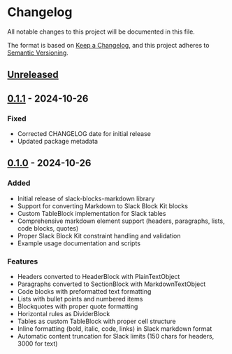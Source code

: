 # Changelog

All notable changes to this project will be documented in this file.

The format is based on [Keep a Changelog](https://keepachangelog.com/en/1.0.0/),
and this project adheres to [Semantic Versioning](https://semver.org/spec/v2.0.0.html).

## [Unreleased]

## [0.1.1] - 2024-10-26

### Fixed
- Corrected CHANGELOG date for initial release
- Updated package metadata

## [0.1.0] - 2024-10-26

### Added
- Initial release of slack-blocks-markdown library
- Support for converting Markdown to Slack Block Kit blocks
- Custom TableBlock implementation for Slack tables
- Comprehensive markdown element support (headers, paragraphs, lists, code blocks, quotes)
- Proper Slack Block Kit constraint handling and validation
- Example usage documentation and scripts

### Features
- Headers converted to HeaderBlock with PlainTextObject
- Paragraphs converted to SectionBlock with MarkdownTextObject
- Code blocks with preformatted text formatting
- Lists with bullet points and numbered items
- Blockquotes with proper quote formatting
- Horizontal rules as DividerBlock
- Tables as custom TableBlock with proper cell structure
- Inline formatting (bold, italic, code, links) in Slack markdown format
- Automatic content truncation for Slack limits (150 chars for headers, 3000 for text)

[Unreleased]: https://github.com/atacan/slack-blocks-markdown/compare/v0.1.1...HEAD
[0.1.1]: https://github.com/atacan/slack-blocks-markdown/compare/v0.1.0...v0.1.1
[0.1.0]: https://github.com/atacan/slack-blocks-markdown/releases/tag/v0.1.0
